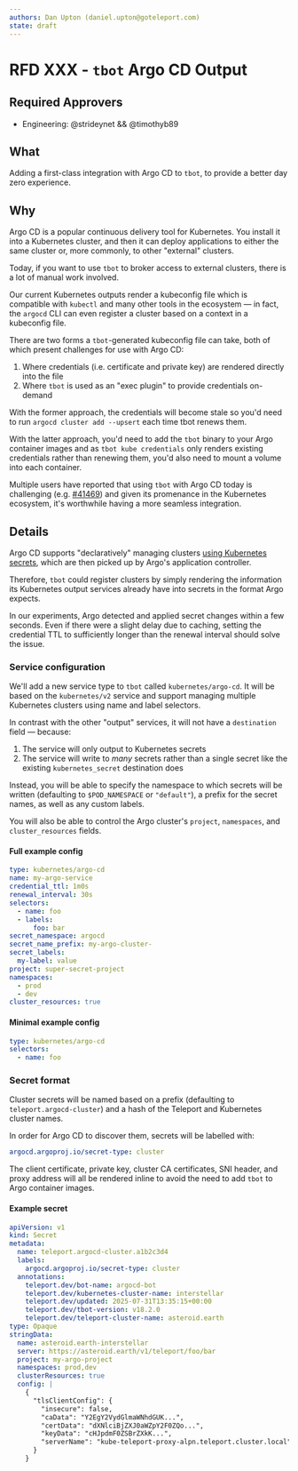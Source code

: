 ```yaml
---
authors: Dan Upton (daniel.upton@goteleport.com)
state: draft
---
```


# RFD XXX - `tbot` Argo CD Output

## Required Approvers

* Engineering: @strideynet && @timothyb89

## What

Adding a first-class integration with Argo CD to `tbot`, to provide a better
day zero experience.

## Why

Argo CD is a popular continuous delivery tool for Kubernetes. You install it
into a Kubernetes cluster, and then it can deploy applications to either the
same cluster or, more commonly, to other "external" clusters.

Today, if you want to use `tbot` to broker access to external clusters, there is
a lot of manual work involved.

Our current Kubernetes outputs render a kubeconfig file which is compatible with
`kubectl` and many other tools in the ecosystem — in fact, the `argocd` CLI can
even register a cluster based on a context in a kubeconfig file.

There are two forms a `tbot`-generated kubeconfig file can take, both of which
present challenges for use with Argo CD:

1. Where credentials (i.e. certificate and private key) are rendered directly
   into the file
2. Where `tbot` is used as an "exec plugin" to provide credentials on-demand

With the former approach, the credentials will become stale so you'd need to
run `argocd cluster add --upsert` each time tbot renews them.

With the latter approach, you'd need to add the `tbot` binary to your Argo
container images and as `tbot kube credentials` only renders existing
credentials rather than renewing them, you'd also need to mount a volume into
each container.

Multiple users have reported that using `tbot` with Argo CD today is challenging
(e.g. [#41469](https://github.com/gravitational/teleport/discussions/41459)) and
given its promenance in the Kubernetes ecosystem, it's worthwhile having a more
seamless integration.

## Details

Argo CD supports "declaratively" managing clusters
[using Kubernetes secrets](https://argo-cd.readthedocs.io/en/latest/operator-manual/declarative-setup/#clusters),
which are then picked up by Argo's application controller.

Therefore, `tbot` could register clusters by simply rendering the information
its Kubernetes output services already have into secrets in the format Argo
expects.

In our experiments, Argo detected and applied secret changes within a few
seconds. Even if there were a slight delay due to caching, setting the
credential TTL to sufficiently longer than the renewal interval should solve
the issue.

### Service configuration

We'll add a new service type to `tbot` called `kubernetes/argo-cd`. It will be
based on the `kubernetes/v2` service and support managing multiple Kubernetes
clusters using name and label selectors.

In contrast with the other "output" services, it will not have a `destination`
field — because:

1. The service will only output to Kubernetes secrets
2. The service will write to *many* secrets rather than a single secret like the
   existing `kubernetes_secret` destination does

Instead, you will be able to specify the namespace to which secrets will be
written (defaulting to `$POD_NAMESPACE` or `"default"`), a prefix for the secret
names, as well as any custom labels.

You will also be able to control the Argo cluster's `project`, `namespaces`, and
`cluster_resources` fields.

#### Full example config

```yaml
type: kubernetes/argo-cd
name: my-argo-service
credential_ttl: 1m0s
renewal_interval: 30s
selectors:
  - name: foo
  - labels:
      foo: bar
secret_namespace: argocd
secret_name_prefix: my-argo-cluster-
secret_labels:
  my-label: value
project: super-secret-project
namespaces:
  - prod
  - dev
cluster_resources: true
```

#### Minimal example config

```yaml
type: kubernetes/argo-cd
selectors:
  - name: foo
```

### Secret format

Cluster secrets will be named based on a prefix (defaulting to `teleport.argocd-cluster`)
and a hash of the Teleport and Kubernetes cluster names.

In order for Argo CD to discover them, secrets will be labelled with:

```yaml
argocd.argoproj.io/secret-type: cluster
```

The client certificate, private key, cluster CA certificates, SNI header, and
proxy address will all be rendered inline to avoid the need to add `tbot` to
Argo container images.

#### Example secret

```yaml
apiVersion: v1
kind: Secret
metadata:
  name: teleport.argocd-cluster.a1b2c3d4
  labels:
    argocd.argoproj.io/secret-type: cluster
  annotations:
    teleport.dev/bot-name: argocd-bot
    teleport.dev/kubernetes-cluster-name: interstellar
    teleport.dev/updated: 2025-07-31T13:35:15+00:00
    teleport.dev/tbot-version: v18.2.0
    teleport.dev/teleport-cluster-name: asteroid.earth
type: Opaque
stringData:
  name: asteroid.earth-interstellar
  server: https://asteroid.earth/v1/teleport/foo/bar
  project: my-argo-project
  namespaces: prod,dev
  clusterResources: true
  config: |
    {
      "tlsClientConfig": {
        "insecure": false,
        "caData": "Y2EgY2VydGlmaWNhdGUK...",
        "certData": "dXNlciBjZXJ0aWZpY2F0ZQo...",
        "keyData": "cHJpdmF0ZSBrZXkK...",
        "serverName": "kube-teleport-proxy-alpn.teleport.cluster.local"
      }
    }
```
